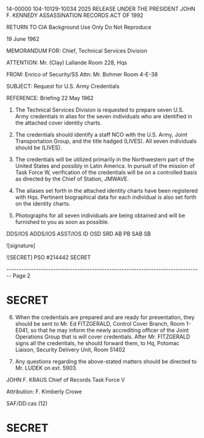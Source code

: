 14-00000
104-10129-10034
2025 RELEASE UNDER THE PRESIDENT JOHN F. KENNEDY ASSASSINATION RECORDS ACT OF 1992

RETURN TO CIA
Background Use Only
Do Not Reproduce

19 June 1962

MEMORANDUM FOR: Chief, Technical Services Division

ATTENTION: Mr. (Clay) Lallande
Room 228, Hqs

FROM: Enrico of Security/SS
Attn: Mr. Bohmer
Room 4-E-38

SUBJECT: Request for U.S. Army Credentials

REFERENCE: Briefing 22 May 1962

1. The Technical Services Division is requested to prepare seven U.S. Army credentials in alias for the seven individuals who are identified in the attached cover identity charts.

2. The credentials should identify a staff NCO with the U.S. Army, Joint Transportation Group, and the title hadged (LIVES). All seven individuals should be (LIVES).

3. The credentials will be utilized primarily in the Northwestern part of the United States and possibly in Latin America. In pursuit of the mission of Task Force W, verification of the credentials will be on a controlled basis as directed by the Chief of Station, JMWAVE.

4. The aliases set forth in the attached identity charts have been registered with Hqs. Pertinent biographical data for each individual is also set forth on the identity charts.

5. Photographs for all seven individuals are being obtained and will be furnished to you as soon as possible.

DDS/IOS
ADDS/IOS
ASST/IOS
ID
OSD
SRD
AB
PB
SAB
SB

![signature]

![SECRET] PSO #214442 SECRET


-------------------------------------------------------------------------------- Page 2

# SECRET

6. When the credentials are prepared and are ready for presentation, they should be sent to Mr. Ed FITZGERALD, Control Cover Branch, Room 1-E041, so that he may inform the newly accrediting officer of the Joint Operations Group that is will cover credentials. After Mr. FITZGERALD signs all the credentials, he should forward them, to Hq, Potomac Liaison, Security Delivery Unit, Room 51402

7. Any questions regarding the above-stated matters should be directed to Mr. LUDEK on ext. 5903.

JOHN F. KRAUS
Chief of Records
Task Force V

Attribution:
F. Kimberly Crowe

SAF/DD:cas
(12)

# SECRET
